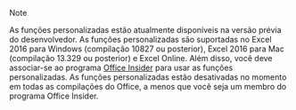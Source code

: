 > [!NOTE]
> As funções personalizadas estão atualmente disponíveis na versão prévia do desenvolvedor. As funções personalizadas são suportadas no Excel 2016 para Windows (compilação 10827 ou posterior), Excel 2016 para Mac (compilação 13.329 ou posterior) e Excel Online. Além disso, você deve associar-se ao programa [Office Insider](https://products.office.com/office-insider) para usar as funções personalizadas. As funções personalizadas estão desativadas no momento em todas as compilações do Office, a menos que você seja um membro do programa Office Insider.